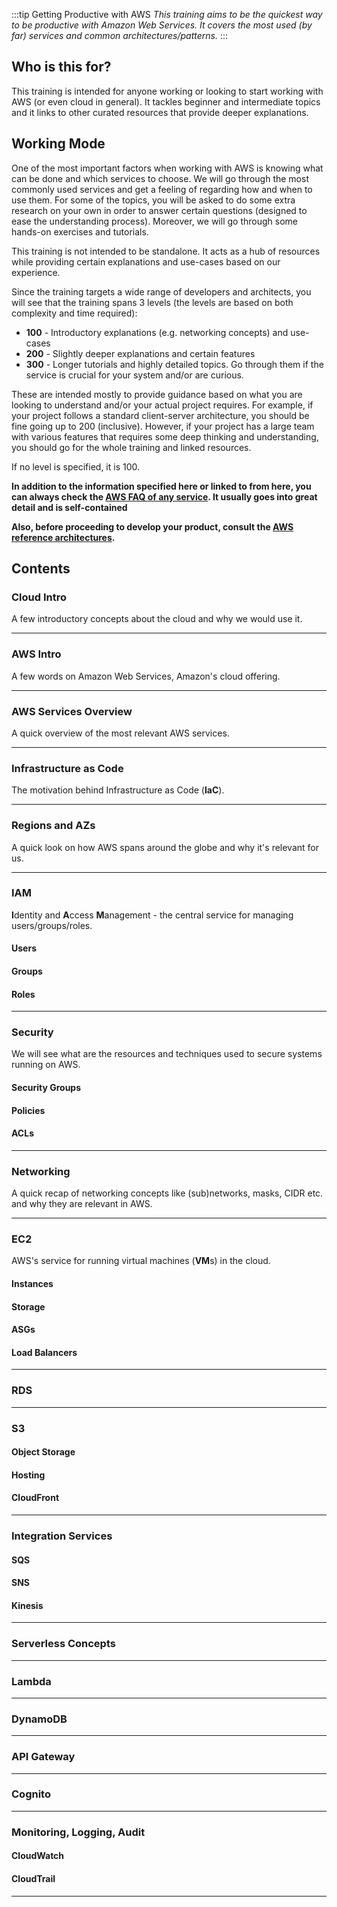 :::tip Getting Productive with AWS
_This training aims to be the quickest way to be productive with Amazon Web Services. It covers the most used (by far) services and common architectures/patterns._
:::

## Who is this for?

This training is intended for anyone working or looking to start working with AWS (or even cloud in general). It tackles beginner and intermediate topics and it links to other curated resources that provide deeper explanations.

## Working Mode

One of the most important factors when working with AWS is knowing what can be done and which services to choose. We will go through the most commonly used services and get a feeling of regarding how and when to use them. For some of the topics, you will be asked to do some extra research on your own in order to answer certain questions (designed to ease the understanding process). Moreover, we will go through some hands-on exercises and tutorials.

This training is not intended to be standalone. It acts as a hub of resources while providing certain explanations and use-cases based on our experience.

Since the training targets a wide range of developers and architects, you will see that the training spans 3 levels (the levels are based on both complexity and time required):

- **100** - Introductory explanations (e.g. networking concepts) and use-cases
- **200** - Slightly deeper explanations and certain features
- **300** - Longer tutorials and highly detailed topics. Go through them if the service is crucial for your system and/or are curious.

These are intended mostly to provide guidance based on what you are looking to understand and/or your actual project requires. For example, if your project follows a standard client-server architecture, you should be fine going up to 200 (inclusive). However, if your project has a large team with various features that requires some deep thinking and understanding, you should go for the whole training and linked resources.

If no level is specified, it is 100.

**In addition to the information specified here or linked to from here, you can always check the [AWS FAQ of any service](https://aws.amazon.com/faqs/). It usually goes into great detail and is self-contained**

**Also, before proceeding to develop your product, consult the [AWS reference architectures](https://aws.amazon.com/architecture/?solutions-all.sort-by=item.additionalFields.sortDate&solutions-all.sort-order=desc&whitepapers-main.sort-by=item.additionalFields.sortDate&whitepapers-main.sort-order=desc&reference-architecture.sort-by=item.additionalFields.sortDate&reference-architecture.sort-order=desc).**

## Contents

### Cloud Intro

A few introductory concepts about the cloud and why we would use it.

---

### AWS Intro

A few words on Amazon Web Services, Amazon's cloud offering.

---

### AWS Services Overview

A quick overview of the most relevant AWS services.

---

### Infrastructure as Code

The motivation behind Infrastructure as Code (**IaC**).

---

### Regions and AZs

A quick look on how AWS spans around the globe and why it's relevant for us.

---

### IAM

**I**dentity and **A**ccess **M**anagement - the central service for managing users/groups/roles.

#### Users

#### Groups

#### Roles

---

### Security

We will see what are the resources and techniques used to secure systems running on AWS.

#### Security Groups

#### Policies

#### ACLs

---

### Networking

A quick recap of networking concepts like (sub)networks, masks, CIDR etc. and why they are relevant in AWS.

---

### EC2

AWS's service for running virtual machines (**VM**s) in the cloud.

#### Instances

#### Storage

#### ASGs

#### Load Balancers

---

### RDS

---

### S3

#### Object Storage

#### Hosting

#### CloudFront

---

### Integration Services

#### SQS

#### SNS

#### Kinesis

---

### Serverless Concepts

---

### Lambda

---

### DynamoDB

---

### API Gateway

---

### Cognito

---

### Monitoring, Logging, Audit

#### CloudWatch

#### CloudTrail

---
